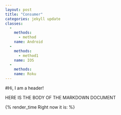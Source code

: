 ```yaml
---
layout: post
title: "Consumer"
categories: jekyll update
classes:
  - 
    methods:
      - method
    name: Android
  - 
    methods:
      - method1
    name: IOS
  -
    methods:
    name: Roku
---
```


#Hi, I am a header!

HERE IS THE BODY OF THE MARKDOWN DOCUMENT
<p>{% render_time Right now it is: %}</p>